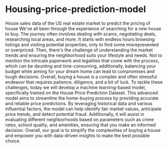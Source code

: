# Housing-price-prediction-model
House sales data of  the US real estate market to predict the pricing of house
We've all been through the experience of searching for a new house to buy. The journey often involves dealing with scams, negotiating deals, researching local areas, and more. It starts with endless hours browsing listings and visiting potential properties, only to find some misrepresented or overpriced. Then, there's the challenge of understanding the market trends and ensuring the neighborhood suits your lifestyle and needs. Not to mention the intricate paperwork and legalities that come with the process, which can be daunting and time-consuming, additionally, balancing your budget while aiming for your dream home can lead to compromises and tough decisions. Overall, buying a house is a complex and often stressful endeavor that requires patience, diligence, and a bit of luck.
To tackle these challenges, today we will develop a machine learning-based model, specifically trained on the House Price Prediction Dataset. This advanced model aims to streamline the home-buying process by providing accurate and reliable price predictions. By leveraging historical data and various influential factors, the model can help identify fair market values, anticipate price trends, and detect potential fraud. Additionally, it will assist in evaluating different neighborhoods based on parameters such as crime rates, school quality, and amenities, ensuring that you make an informed decision. Overall, our goal is to simplify the complexities of buying a house and empower you with data-driven insights to make the best possible choice.
